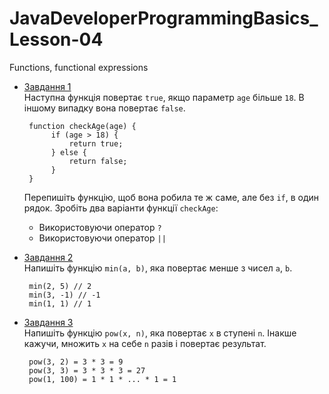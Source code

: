 # JavaDeveloperProgrammingBasics_Lesson-04
Functions, functional expressions

* [Завдання 1](https://github.com/AlexeyDolgov/JavaDeveloperProgrammingBasics_Lesson-04/blob/master/JavaDeveloperProgrammingBasics_Lesson-04/task4_1/task4_1.js)<br>
Наступна функція повертає `true`, якщо параметр `age` більше `18`. В іншому випадку вона повертає `false`.

       function checkAge(age) {
	        if (age > 18) {
		        return true;
	        } else {
		        return false;
	        }
       }

  Перепишіть функцію, щоб вона робила те ж саме, але без `if`, в один рядок. Зробіть два варіанти функції `checkAge`:
  - Використовуючи оператор `?`
  - Використовуючи оператор `||`

* [Завдання 2](https://github.com/AlexeyDolgov/JavaDeveloperProgrammingBasics_Lesson-04/blob/master/JavaDeveloperProgrammingBasics_Lesson-04/task4_2/task4_2.js)<br>
Напишіть функцію `min(a, b)`, яка повертає менше з чисел `a`, `b`.
  
       min(2, 5) // 2
       min(3, -1) // -1
       min(1, 1) // 1

* [Завдання 3](https://github.com/AlexeyDolgov/JavaDeveloperProgrammingBasics_Lesson-04/blob/master/JavaDeveloperProgrammingBasics_Lesson-04/task4_3/task4_3.js)<br>
Напишіть функцію `pow(x, n)`, яка повертає `x` в ступені `n`. Інакше кажучи, множить `x` на себе `n` разів і повертає результат.

       pow(3, 2) = 3 * 3 = 9
       pow(3, 3) = 3 * 3 * 3 = 27
       pow(1, 100) = 1 * 1 * ... * 1 = 1
